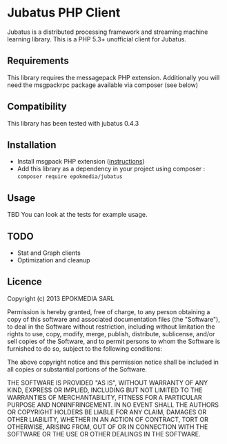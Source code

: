 # Jubatus PHP Client

Jubatus is a distributed processing framework and streaming machine learning library.
This is a PHP 5.3+ unofficial client for Jubatus.

## Requirements

This library requires the messagepack PHP extension.
Additionally you will need the msgpackrpc package available via composer (see below)

## Compatibility

This library has been tested with jubatus 0.4.3

## Installation

- Install msgpack PHP extension ([instructions](http://wiki.msgpack.org/display/MSGPACK/QuickStart+for+PHP))
- Add this library as a dependency in your project using composer : `composer require epokmedia/jubatus`

## Usage

TBD
You can look at the tests for example usage.

## TODO

- Stat and Graph clients
- Optimization and cleanup

## Licence

Copyright (c) 2013 EPOKMEDIA SARL

Permission is hereby granted, free of charge, to any person obtaining a copy of this software and associated documentation files (the "Software"), to deal in the Software without restriction, including without limitation the rights to use, copy, modify, merge, publish, distribute, sublicense, and/or sell copies of the Software, and to permit persons to whom the Software is furnished to do so, subject to the following conditions:

The above copyright notice and this permission notice shall be included in all copies or substantial portions of the Software.

THE SOFTWARE IS PROVIDED "AS IS", WITHOUT WARRANTY OF ANY KIND, EXPRESS OR IMPLIED, INCLUDING BUT NOT LIMITED TO THE WARRANTIES OF MERCHANTABILITY, FITNESS FOR A PARTICULAR PURPOSE AND NONINFRINGEMENT. IN NO EVENT SHALL THE AUTHORS OR COPYRIGHT HOLDERS BE LIABLE FOR ANY CLAIM, DAMAGES OR OTHER LIABILITY, WHETHER IN AN ACTION OF CONTRACT, TORT OR OTHERWISE, ARISING FROM, OUT OF OR IN CONNECTION WITH THE SOFTWARE OR THE USE OR OTHER DEALINGS IN THE SOFTWARE.
